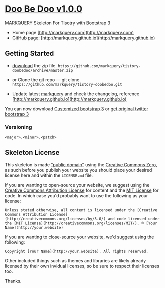 # [Doo Be Doo v1.0.0](http://markquery.com) 

MARKQUERY Skeleton For Tisotry with Bootstrap 3

* Home page [http://markquery.com](http://markquery.com)
* GitHub page: [http://markquery.github.io](http://markquery.github.io)

## Getting Started

- [download](https://github.com/markquery/tistory-doobedoo/archive/master.zip)  the zip file.
   `https://github.com/markquery/tistory-doobedoo/archive/master.zip`

-  or Clone the git repo — git clone
   `https://github.com/markquery/tistory-doobedoo.git`

- Update latest [markquery](https://github.com/markquery/markquery) and check the changelog, reference [http://markquery.github.io](http://markquery.github.io)

You can now download [Customized bootstrap 3](https://github.com/markquery/markquery/archive/master.zip) or [get original twitter bootstrap 3](http://getbootstrap.com/)

### Versioning

`<major>.<minor>.<patch>`

## Skeleton License

This skeleton is made ["public domain"](http://en.wikipedia.org/wiki/Public_domain) using the [Creative Commons Zero](http://creativecommons.org/publicdomain/zero/1.0/), as such before you publish your website you should place your desired license here and within the `LICENSE.md` file.

If you are wanting to open-source your website, we suggest using the [Creative Commons Attribution License](http://creativecommons.org/licenses/by/3.0/) for content and the [MIT License](http://creativecommons.org/licenses/MIT/) for code. In which case you'd probably want to use the following as your license:

    Unless stated otherwise, all content is licensed under the [Creative Commons Attribution License](http://creativecommons.org/licenses/by/3.0/) and code licensed under the [MIT License](http://creativecommons.org/licenses/MIT/), © [Your Name](http://your.website)

If you are wanting to close-source your website, we'd suggest using the following:

    Copyright [Your Name](http://your.website). All rights reserved.

Other included things such as themes and libraries are likely already licensed by their own invidual licenses, so be sure to respect their licenses too.

Thanks.